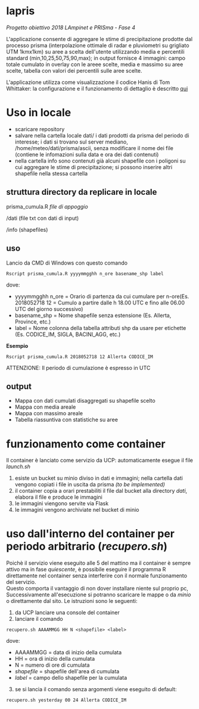 # lapris
_Progetto obiettivo 2018 LAmpinet e PRISma - Fase 4_

L'applicazione consente di aggregare le stime di precipitazione prodotte dal processo prisma (interpolazione ottimale di radar e pluviometri su grigliato UTM 1kmx1km) su aree a scelta dell'utente utilizzando media e percentili standard (min,10,25,50,75,90,max); in output fornisce 4 immagini: campo totale cumulato in overlay con le areee scelte, media e massimo su aree scelte, tabella con valori dei  percentili sulle aree scelte. 

L'applicazione utilizza come visualizzazione il codice Hanis di Tom Whittaker: la configurazione e il funzionamento di dettaglio è descritto [qui](https://www.ssec.wisc.edu/hanis/index.html#framelabel)

# Uso in locale
- scaricare repository
- salvare nella cartella locale dati/ i dati prodotti da prisma del periodo di interesse; i dati si trovano sul server mediano, /home/meteo/dati/prisma/ascii, senza modificare il nome dei file (contiene le infomazioni sulla data e ora dei dati contenuti)
- nella cartella info sono contenuti già alcuni shapefile con i poligoni su cui aggregare le stime di precipitazione; si possono inserire altri shapefile nella stessa cartella

## struttura directory da replicare in locale
prisma_cumula.R
_file di appoggio_

/dati (file txt con dati di input)

/info (shapefiles)

## uso

Lancio da CMD di Windows con questo comando 
```
Rscript prisma_cumula.R yyyymmgghh n_ore basename_shp label
```
dove:
- yyyymmgghh n_ore = Orario di partenza da cui cumulare per n-ore(Es. 2018052718 12 = Cumulo a partire dalle h 18.00 UTC e fino alle 06.00 UTC del giorno successivo)  
- basename_shp = Nome shapefile senza estensione (Es. Allerta, Province, etc.)  
- label = Nome colonna della tabella attributi shp da usare per etichette (Es. CODICE_IM, SIGLA, BACINI_AGG, etc.)

__Esempio__
```
Rscript prisma_cumula.R 2018052718 12 Allerta CODICE_IM
```

ATTENZIONE: Il periodo di cumulazione è espresso in UTC

## output
 - Mappa con dati cumulati disaggregati su shapefile scelto
 - Mappa con media areale
 - Mappa con massimo areale
 - Tabella riassuntiva con statistiche su aree

# funzionamento come container
Il container è lanciato come servizio da UCP: automaticamente esegue il file _launch.sh_ 
1. esiste un bucket su minio diviso in dati e immagini; nella cartella dati vengono copiati i file in uscita da prisma _(to be implemented)_
2. il container copia a orari prestabiliti il file dal bucket alla directory _dati_, elabora il file e produce le immagini
3. le immagini viengono servite via Flask 
4. le immagini vengono archiviate nel bucket di minio

# uso dall'interno del container per periodo arbitrario (_recupero.sh_)
Poichè il servizio viene eseguito alle 5 del mattino ma il container è sempre attivo ma in fase _quiescente_, è possibile eseguire il programma R direttamente nel container senza interferire con il normale funzionamento del servizio. <br> Questo comporta il vantaggio di non dover installare niente sul proprio pc, Successivamente all'esecuzione si potranno scaricare le mappe o da _minio_ o direttamente dal sito.
Le istruzioni sono le seguenti:
1. da UCP lanciare una console del container
2. lanciare il comando
```
recupero.sh AAAAMMGG HH N <shapefile> <label>
```
dove:
- AAAAMMGG    = data di inizio della cumulata<br>
- HH          = ora di inizio della cumulata<br>
- N           = numero di ore di cumulata<br>
- _shapefile_ = shapefile dell'area di cumulata<br>
- _label_     = campo dello shapefile per la cumulata <br>
3. se si lancia il comando senza argomenti viene eseguito di default:
```
recupero.sh yesterday 00 24 Allerta CODICE_IM
```
